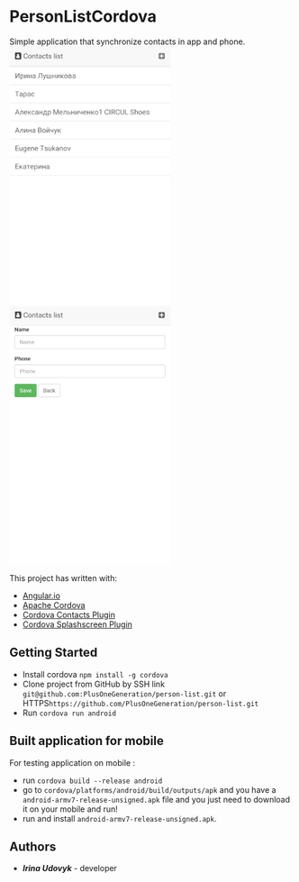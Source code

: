 # PersonListCordova

Simple application that synchronize contacts in app and phone.
![Person list main view](https://github.com/PlusOneGeneration/person-list/blob/master/src/app/images/screen11.png)
![View for creation contact](https://github.com/PlusOneGeneration/person-list/blob/master/src/app/images/screen22.png)

This project has written with:
* [Angular.io](https://angular.io/)
* [Apache Cordova](https://cordova.apache.org/)
* [Cordova Contacts Plugin](https://cordova.apache.org/docs/en/latest/reference/cordova-plugin-contacts/)
* [Cordova Splashscreen Plugin](https://cordova.apache.org/docs/en/latest/reference/cordova-plugin-splashscreen/)

## Getting Started

* Install cordova ```npm install -g cordova```
* Clone project from GitHub by SSH link ```git@github.com:PlusOneGeneration/person-list.git``` or HTTPS```https://github.com/PlusOneGeneration/person-list.git```
* Run ```cordova run android```


## Built application for mobile

For testing application on mobile :
* run ```cordova build --release android```
* go to ```cordova/platforms/android/build/outputs/apk``` and you have a ```android-armv7-release-unsigned.apk``` file and you just need to download it on your mobile and run!
* run and install ```android-armv7-release-unsigned.apk```.

## Authors
* **_Irina Udovyk_** - developer
